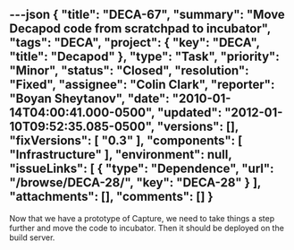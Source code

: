 ---json
{
  "title": "DECA-67",
  "summary": "Move Decapod code from scratchpad to incubator",
  "tags": "DECA",
  "project": {
    "key": "DECA",
    "title": "Decapod"
  },
  "type": "Task",
  "priority": "Minor",
  "status": "Closed",
  "resolution": "Fixed",
  "assignee": "Colin Clark",
  "reporter": "Boyan Sheytanov",
  "date": "2010-01-14T04:00:41.000-0500",
  "updated": "2012-01-10T09:52:35.085-0500",
  "versions": [],
  "fixVersions": [
    "0.3"
  ],
  "components": [
    "Infrastructure"
  ],
  "environment": null,
  "issueLinks": [
    {
      "type": "Dependence",
      "url": "/browse/DECA-28/",
      "key": "DECA-28"
    }
  ],
  "attachments": [],
  "comments": []
}
---
Now that we have a prototype of Capture, we need to take things a step further and move the code to incubator. Then it should be deployed on the build server.

        